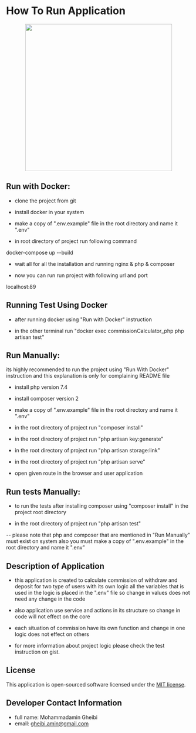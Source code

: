 <h1>How To Run Application</h1>

<p align="center"><a href="https://laravel.com" target="_blank"><img src="https://raw.githubusercontent.com/laravel/art/master/logo-lockup/5%20SVG/2%20CMYK/1%20Full%20Color/laravel-logolockup-cmyk-red.svg" width="400"></a></p>


## Run with Docker:

- clone the project from git

- install docker in your system

- make a copy of ".env.example" file in the root directory and name it ".env"

- in root directory of project run following command

docker-compose up --build

- wait all for all the installation and running nginx & php & composer

- now you can run run project with following url and port

localhost:89


## Running Test Using Docker

- after running docker using "Run with Docker" instruction

- in the other terminal run "docker exec commissionCalculator_php php artisan test"


## Run Manually:

its highly recommended to run the project using "Run With Docker" instruction and this explanation is only for complaining README file

- install php version 7.4

- install composer version 2

- make a copy of ".env.example" file in the root directory and name it ".env"

- in the root directory of project run "composer install"

- in the root directory of project run "php artisan key:generate"

- in the root directory of project run "php artisan storage:link"

- in the root directory of project run "php artisan serve"

- open given route in the browser and user application

## Run tests Manually:

- to run the tests after installing composer using "composer install" in the project root directory

- in the root directory of project run "php artisan test"

-- please note that php and composer that are mentioned in "Run Manually" must exist on system also you must make a copy of ".env.example" in the root directory and name it ".env"

## Description of Application

- this application is created to calculate commission of withdraw and deposit for two type of users with its own logic
all the variables that is used in the logic is placed in the ".env" file so change in values does not need any change in the code

- also application use service and actions in its structure so change in code will not effect on the core

- each situation of commission have its own function and change in one logic does not effect on others

- for more information about project logic please check the test instruction on gist.


## License

This application is open-sourced software licensed under the [MIT license](https://opensource.org/licenses/MIT).

## Developer Contact Information
- full name: Mohammadamin Gheibi
- email: gheibi.amin@gmail.com
